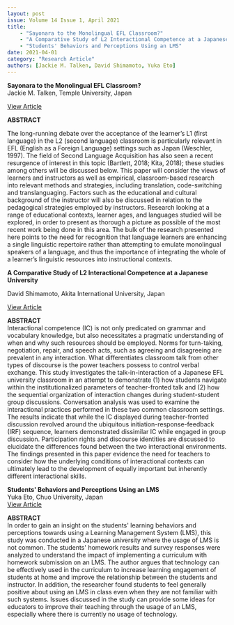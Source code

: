 ```yaml
---
layout: post
issue: Volume 14 Issue 1, April 2021
title: 
    - "Sayonara to the Monolingual EFL Classroom?"
    - "A Comparative Study of L2 Interactional Competence at a Japanese University"
    - "Students' Behaviors and Perceptions Using an LMS"    
date: 2021-04-01
category: "Research Article"
authors: [Jackie M. Talken, David Shimamoto, Yuka Eto]
---
```


**Sayonara to the Monolingual EFL Classroom?**  
Jackie M. Talken, Temple University, Japan

[View Article](http://www.issues.accentsasia.org/issues/14-1/talken.pdf)

**ABSTRACT**

The long-running debate over the acceptance of the learner’s L1 (first language) in the L2 (second language) classroom is particularly relevant in EFL (English as a Foreign Language) settings such as Japan (Weschler, 1997). The field of Second Language Acquisition has also seen a recent resurgence of interest in this topic (Bartlett, 2018; Kita, 2018); these studies among others will be discussed below. This paper will consider the views of learners and instructors as well as empirical, classroom-based research into relevant methods and strategies, including translation, code-switching and translanguaging. Factors such as the educational and cultural background of the instructor will also be discussed in relation to the pedagogical strategies employed by instructors. Research looking at a range of educational contexts, learner ages, and languages studied will be explored, in order to present as thorough a picture as possible of the most recent work being done in this area. The bulk of the research presented here points to the need for recognition that language learners are enhancing a single linguistic repertoire rather than attempting to emulate monolingual speakers of a language, and thus the importance of integrating the whole of a learner’s linguistic resources into instructional contexts.

**A Comparative Study of L2 Interactional Competence at a Japanese University**

David Shimamoto, Akita International University, Japan

[View Article](http://www.issues.accentsasia.org/issues/14-1/shimamoto.pdf)

**ABSTRACT**  
Interactional competence (IC) is not only predicated on grammar and vocabulary knowledge, but also necessitates a pragmatic understanding of when and why such resources should be employed. Norms for turn-taking, negotiation, repair, and speech acts, such as agreeing and disagreeing are prevalent in any interaction. What differentiates classroom talk from other types of discourse is the power teachers possess to control verbal exchange. This study investigates the talk-in-interaction of a Japanese EFL university classroom in an attempt to demonstrate (1) how students navigate within the institutionalized parameters of teacher-fronted talk and (2) how the sequential organization of interaction changes during student-student group discussions. Conversation analysis was used to examine the interactional practices performed in these two common classroom settings. The results indicate that while the IC displayed during teacher-fronted discussion revolved around the ubiquitous initiation-response-feedback (IRF) sequence, learners demonstrated dissimilar IC while engaged in group discussion. Participation rights and discourse identities are discussed to elucidate the differences found between the two interactional environments. The findings presented in this paper evidence the need for teachers to consider how the underlying conditions of interactional contexts can ultimately lead to the development of equally important but inherently different interactional skills.

**Students' Behaviors and Perceptions Using an LMS**  
Yuka Eto, Chuo University, Japan  
[View Article](http://www.issues.accentsasia.org/issues/14-1/eto.pdf)

**ABSTRACT**  
In order to gain an insight on the students' learning behaviors and perceptions towards using a Learning Management System (LMS), this study was conducted in a Japanese university where the usage of LMS is not common. The students' homework results and survey responses were analyzed to understand the impact of implementing a curriculum with homework submission on an LMS. The author argues that technology can be effectively used in the curriculum to increase learning engagement of students at home and improve the relationship between the students and instructor. In addition, the researcher found students to feel generally positive about using an LMS in class even when they are not familiar with such systems. Issues discussed in the study can provide some ideas for educators to improve their teaching through the usage of an LMS, especially where there is currently no usage of technology.
